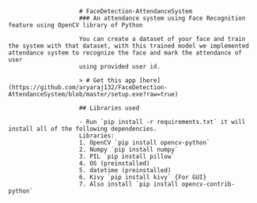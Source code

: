                         # FaceDetection-AttendanceSystem
                        ### An attendance system using Face Recognition feature using OpenCV library of Python

                        You can create a dataset of your face and train the system with that dataset, with this trained model we implemented attendance system to recognize the face and mark the attendance of user 
                        using provided user id.

                        > # Get this app [here](https://github.com/aryaraj132/FaceDetection-AttendanceSystem/blob/master/setup.exe?raw=true)

                        ## Libraries used

                        - Run `pip install -r requirements.txt` it will install all of the following dependencies.
                        Libraries:
                        1. OpenCV `pip install opencv-python`
                        2. Numpy `pip install numpy`
                        3. PIL `pip install pillow`
                        4. OS (preinstalled)
                        5. datetime (preinstalled)
                        6. Kivy `pip install kivy` {For GUI}
                        7. Also install `pip install opencv-contrib-python`






